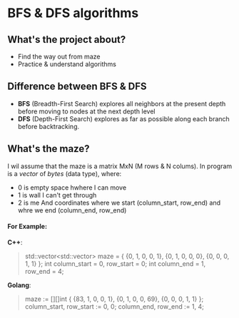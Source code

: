 # BFS & DFS algorithms

## What's the project about?

 - Find the way out from maze
 - Practice & understand algorithms

## Difference between BFS & DFS

 - **BFS** (Breadth-First Search) explores all neighbors at the present depth before moving to nodes at the next depth level
 - **DFS** (Depth-First Search) explores as far as possible along each branch before backtracking.

## What's the maze?

I wil assume that the maze is a matrix MxN (M rows & N colums).
In program is a *vector* of *bytes* (data type), where:
 - 0 is empty space hwhere I can move
 - 1 is wall I can't get through
 - 2 is me 
And coordinates where we start (column_start, row_end) and whre we end (column_end, row_end)

#### For Example:

**C++**:
> std::vector<std::vector<unsigned short>> maze = {
> {0, 1, 0, 0, 1},
> {0, 1, 0, 0, 0},
> {0, 0, 0, 1, 1}
> };
> int column_start = 0, row_start = 0;
> int column_end = 1, row_end = 4;

**Golang**:
> maze := [][]int {
> {83, 1, 0, 0, 1},
> {0, 1, 0, 0, 69},
> {0, 0, 0, 1, 1}
> };
> column_start, row_start := 0, 0;
> column_end, row_end := 1, 4;
